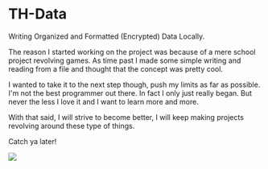 # TH-Data
Writing Organized and Formatted (Encrypted) Data Locally.

The reason I started working on the project was because of a mere school project revolving games. 
As time past I made some simple writing and reading from a file and thought that the concept was pretty cool.

I wanted to take it to the next step though, push my limits as far as possible. I'm not the best programmer out there.
In fact I only just really began. But never the less I love it and I want to learn more and more. 

With that said, I will strive to become better, I will keep making projects revolving around these type of things. 

Catch ya later!

![](http://i.imgur.com/NmdfoB0.png)

